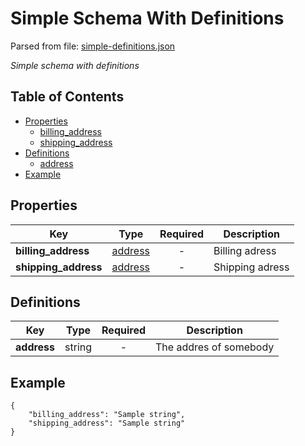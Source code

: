 # __Simple Schema With Definitions__
Parsed from file: [simple-definitions.json](https://github.com/McCastles/JMC/blob/master/examples/simple/simple-definitions.json)

_Simple schema with definitions_
## Table of Contents
* [Properties](#properties)
	* [billing_address](#properties)
	* [shipping_address](#properties)
* [Definitions](#definitions)
	* [address](#definitions)
* [Example](#example)
## __Properties__

|Key|Type|Required|Description|
|-|:-:|:-:|-|
|__billing_address__|[address](#definitions)|-|Billing adress|
|__shipping_address__|[address](#definitions)|-|Shipping adress|
## __Definitions__

|Key|Type|Required|Description|
|-|:-:|:-:|-|
|__address__|string|-|The addres of somebody|
## __Example__
```
{
    "billing_address": "Sample string",
    "shipping_address": "Sample string"
}
```